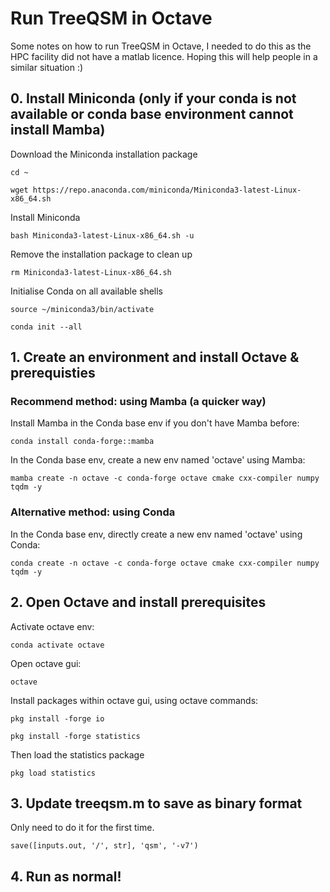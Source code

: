 # Run TreeQSM in Octave

Some notes on how to run TreeQSM in Octave, I needed to do this as the HPC facility did not have a matlab licence. Hoping this will help people in a similar situation :)

## 0. Install Miniconda (only if your conda is not available or conda base environment cannot install Mamba)
Download the Miniconda installation package

`cd ~`

`wget https://repo.anaconda.com/miniconda/Miniconda3-latest-Linux-x86_64.sh`

Install Miniconda

`bash Miniconda3-latest-Linux-x86_64.sh -u`

Remove the installation package to clean up

`rm Miniconda3-latest-Linux-x86_64.sh`

Initialise Conda on all available shells

`source ~/miniconda3/bin/activate`

`conda init --all`


## 1. Create an environment and install Octave & prerequisties
### Recommend method: using Mamba (a quicker way)

Install Mamba in the Conda base env if you don't have Mamba before:

`conda install conda-forge::mamba`

In the Conda base env, create a new env named 'octave' using Mamba:

`mamba create -n octave -c conda-forge octave cmake cxx-compiler numpy tqdm -y`


### Alternative method: using Conda

In the Conda base env, directly create a new env named 'octave' using Conda:

`conda create -n octave -c conda-forge octave cmake cxx-compiler numpy tqdm -y`

## 2. Open Octave and install prerequisites
Activate octave env:

`conda activate octave`

Open octave gui:

`octave`

Install packages within octave gui, using octave commands:

`pkg install -forge io`

`pkg install -forge statistics`

Then load the statistics package

`pkg load statistics`

## 3. Update treeqsm.m to save as binary format
Only need to do it for the first time.

`save([inputs.out, '/', str], 'qsm', '-v7')`

## 4. Run as normal!

